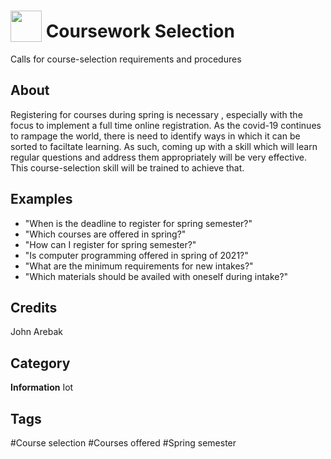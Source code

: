 # <img src="https://raw.githack.com/FortAwesome/Font-Awesome/master/svgs/solid/laptop.svg" card_color="#22A7F0" width="50" height="50" style="vertical-align:bottom"/> Coursework Selection
Calls for course-selection requirements and procedures

## About
Registering for courses during spring is necessary , especially with the focus to implement a full time online registration. As the covid-19 continues to rampage the world, there is need to identify ways in which it can be sorted to faciltate learning. As such, coming up with a skill which will learn regular questions and address them appropriately will be very effective. This course-selection skill will be trained to achieve that.

## Examples
* "When is the deadline to register for spring semester?"
* "Which courses are offered in spring?"
* "How can I register for spring semester?"
* "Is computer programming offered in spring of 2021?"
* "What are the minimum requirements for new intakes?"
* "Which materials should be availed with oneself during intake?"

## Credits
John Arebak

## Category
**Information**
Iot

## Tags
#Course selection
#Courses offered
#Spring semester

